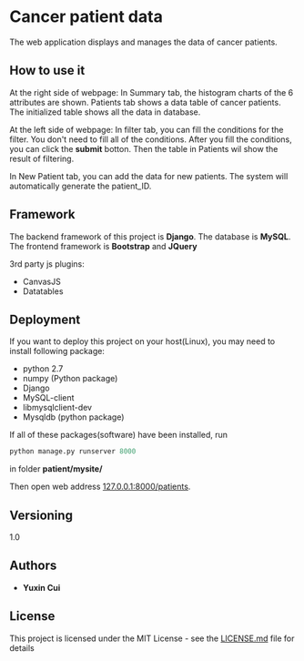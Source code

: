 # Cancer patient data 
The web application displays and manages the data of cancer patients. 

## How to use it
At the right side of webpage:
In Summary tab, the histogram charts of the 6 attributes are shown. 
Patients tab shows a data table of cancer patients. The initialized table shows all the data in database.

At the left side of webpage:
In filter tab, you can fill the conditions for the filter. You don't need to fill all of the conditions. After you fill the conditions, you can click the **submit** botton.
Then the table in Patients wil show the result of filtering.

In New Patient tab, you can add the data for new patients. The system will automatically generate the patient_ID.

## Framework

The backend framework of this project is **Django**.
The database is **MySQL**.
The frontend framework is **Bootstrap** and  **JQuery**

3rd party js plugins:

* CanvasJS
* Datatables

## Deployment

If you want to deploy this project on your host(Linux), you may need to install following package:

* python 2.7
* numpy (Python package)
* Django
* MySQL-client
* libmysqlclient-dev
* Mysqldb (python package)

If all of these packages(software) have been installed, run 

```python
python manage.py runserver 8000
```

in folder **patient/mysite/**

Then open web address [127.0.0.1:8000/patients](127.0.0.1:8000/patients).


## Versioning

1.0

## Authors

* **Yuxin Cui** 

## License

This project is licensed under the MIT License - see the [LICENSE.md](LICENSE.md) file for details

